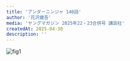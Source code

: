 ```yaml
---
title: 'アンダーニンジャ 140話'
author: '花沢健吾'
media: 'ヤングマガジン 2025年22・23合併号 講談社'
createdAt: 2025-04-30
description: ''
---
```


![fig1](https://i.gyazo.com/cab4eb74dade60ba432fe7f5784959c4.png)
